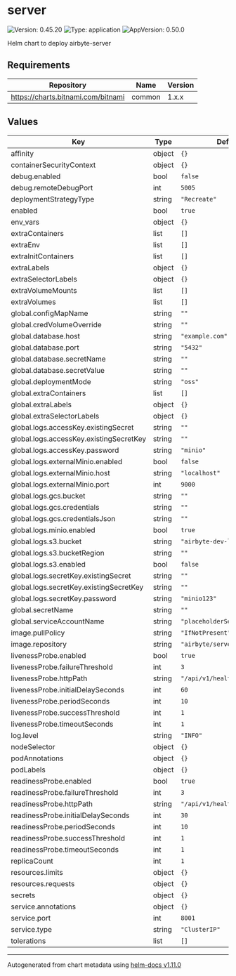 # server

![Version: 0.45.20](https://img.shields.io/badge/Version-0.45.20-informational?style=flat-square) ![Type: application](https://img.shields.io/badge/Type-application-informational?style=flat-square) ![AppVersion: 0.50.0](https://img.shields.io/badge/AppVersion-0.50.0-informational?style=flat-square)

Helm chart to deploy airbyte-server

## Requirements

| Repository | Name | Version |
|------------|------|---------|
| https://charts.bitnami.com/bitnami | common | 1.x.x |

## Values

| Key | Type | Default | Description |
|-----|------|---------|-------------|
| affinity | object | `{}` |  |
| containerSecurityContext | object | `{}` |  |
| debug.enabled | bool | `false` |  |
| debug.remoteDebugPort | int | `5005` |  |
| deploymentStrategyType | string | `"Recreate"` |  |
| enabled | bool | `true` |  |
| env_vars | object | `{}` |  |
| extraContainers | list | `[]` |  |
| extraEnv | list | `[]` |  |
| extraInitContainers | list | `[]` |  |
| extraLabels | object | `{}` |  |
| extraSelectorLabels | object | `{}` |  |
| extraVolumeMounts | list | `[]` |  |
| extraVolumes | list | `[]` |  |
| global.configMapName | string | `""` |  |
| global.credVolumeOverride | string | `""` |  |
| global.database.host | string | `"example.com"` |  |
| global.database.port | string | `"5432"` |  |
| global.database.secretName | string | `""` |  |
| global.database.secretValue | string | `""` |  |
| global.deploymentMode | string | `"oss"` |  |
| global.extraContainers | list | `[]` |  |
| global.extraLabels | object | `{}` |  |
| global.extraSelectorLabels | object | `{}` |  |
| global.logs.accessKey.existingSecret | string | `""` |  |
| global.logs.accessKey.existingSecretKey | string | `""` |  |
| global.logs.accessKey.password | string | `"minio"` |  |
| global.logs.externalMinio.enabled | bool | `false` |  |
| global.logs.externalMinio.host | string | `"localhost"` |  |
| global.logs.externalMinio.port | int | `9000` |  |
| global.logs.gcs.bucket | string | `""` |  |
| global.logs.gcs.credentials | string | `""` |  |
| global.logs.gcs.credentialsJson | string | `""` |  |
| global.logs.minio.enabled | bool | `true` |  |
| global.logs.s3.bucket | string | `"airbyte-dev-logs"` |  |
| global.logs.s3.bucketRegion | string | `""` |  |
| global.logs.s3.enabled | bool | `false` |  |
| global.logs.secretKey.existingSecret | string | `""` |  |
| global.logs.secretKey.existingSecretKey | string | `""` |  |
| global.logs.secretKey.password | string | `"minio123"` |  |
| global.secretName | string | `""` |  |
| global.serviceAccountName | string | `"placeholderServiceAccount"` |  |
| image.pullPolicy | string | `"IfNotPresent"` |  |
| image.repository | string | `"airbyte/server"` |  |
| livenessProbe.enabled | bool | `true` |  |
| livenessProbe.failureThreshold | int | `3` |  |
| livenessProbe.httpPath | string | `"/api/v1/health"` |  |
| livenessProbe.initialDelaySeconds | int | `60` |  |
| livenessProbe.periodSeconds | int | `10` |  |
| livenessProbe.successThreshold | int | `1` |  |
| livenessProbe.timeoutSeconds | int | `1` |  |
| log.level | string | `"INFO"` |  |
| nodeSelector | object | `{}` |  |
| podAnnotations | object | `{}` |  |
| podLabels | object | `{}` |  |
| readinessProbe.enabled | bool | `true` |  |
| readinessProbe.failureThreshold | int | `3` |  |
| readinessProbe.httpPath | string | `"/api/v1/health"` |  |
| readinessProbe.initialDelaySeconds | int | `30` |  |
| readinessProbe.periodSeconds | int | `10` |  |
| readinessProbe.successThreshold | int | `1` |  |
| readinessProbe.timeoutSeconds | int | `1` |  |
| replicaCount | int | `1` |  |
| resources.limits | object | `{}` |  |
| resources.requests | object | `{}` |  |
| secrets | object | `{}` |  |
| service.annotations | object | `{}` |  |
| service.port | int | `8001` |  |
| service.type | string | `"ClusterIP"` |  |
| tolerations | list | `[]` |  |

----------------------------------------------
Autogenerated from chart metadata using [helm-docs v1.11.0](https://github.com/norwoodj/helm-docs/releases/v1.11.0)
